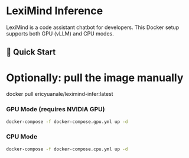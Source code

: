 # LexiMind Inference

LexiMind is a code assistant chatbot for developers. This Docker setup supports both GPU (vLLM) and CPU modes.

## 🐳 Quick Start

# Optionally: pull the image manually
docker pull ericyuanale/leximind-infer:latest

### GPU Mode (requires NVIDIA GPU)

```bash
docker-compose -f docker-compose.gpu.yml up -d
```


### CPU Mode 

```bash
docker-compose -f docker-compose.cpu.yml up -d
```
